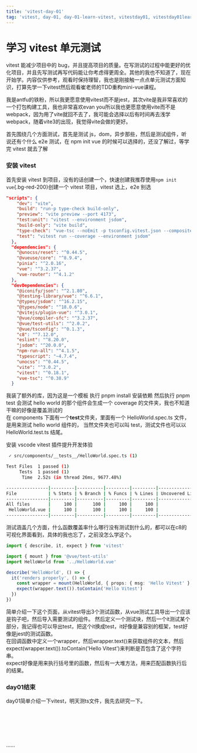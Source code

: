 ```yaml
---
title: 'vitest-day-01'
tag: 'vitest, day-01, day-01-learn-vitest, vitestday01, vitestday01learnvitest'
---
```


# 学习 vitest 单元测试

vitest 能减少项目中的 bug，并且提高项目的质量。在写测试的过程中能更好的优化项目，并且先写测试再写代码能让你考虑得更周全。其他的我也不知道了，现在开始学。内容仅供参考，观看时保持理智，我也是刚接触一点点单元测试方面知识，打算先学一下vitest然后观看崔老师的TDD重构mini-vue课程。  

我是antfu的铁粉，所以我更愿意使用vitest而不是jest，其次vite是我非常喜欢的一个打包构建工具，我也非常喜欢evan you所以我也更愿意使用vite而不是webpack，因为用了vite就回不去了，我可能会选择以后有时间再去浅学webpack，随着vite3的出现，我觉得vite会做的更好。

首先围绕几个方面测试，首先是测试 js，dom，异步那些，然后是测试组件，听说还有个什么 e2e 测试，在 npm init vue 的时候可以选择的，还没了解过，等学完 vitest 就去了解

### 安装 vitest

首先安装 vitest 到项目，没有的话创建一个，快速创建我推荐使用`npm init vue`{.bg-red-200}创建一个 vitest 项目，vitest 选上，e2e 别选

```json
"scripts": {
    "dev": "vite",
    "build": "run-p type-check build-only",
    "preview": "vite preview --port 4173",
    "test:unit": "vitest --environment jsdom",
    "build-only": "vite build",
    "type-check": "vue-tsc --noEmit -p tsconfig.vitest.json --composite false",
    "test": "vitest run --coverage --environment jsdom"
  },
  "dependencies": {
    "@unocss/reset": "^0.44.5",
    "@vueuse/core": "^8.9.4",
    "pinia": "^2.0.16",
    "vue": "^3.2.37",
    "vue-router": "^4.1.2"
  },
  "devDependencies": {
    "@iconify/json": "^2.1.80",
    "@testing-library/vue": "^6.6.1",
    "@types/jsdom": "^16.2.15",
    "@types/node": "^18.0.6",
    "@vitejs/plugin-vue": "^3.0.1",
    "@vue/compiler-sfc": "^3.2.37",
    "@vue/test-utils": "^2.0.2",
    "@vue/tsconfig": "^0.1.3",
    "c8": "^7.12.0",
    "eslint": "^8.20.0",
    "jsdom": "^20.0.0",
    "npm-run-all": "^4.1.5",
    "typescript": "~4.7.4",
    "unocss": "^0.44.5",
    "vite": "^3.0.2",
    "vitest": "^0.18.1",
    "vue-tsc": "^0.38.9"
  }
```

我装了额外的库，因为这是一个模板
执行 pnpm install 安装依赖
然后执行 pnpm test 会测试 hello world 的那个组件会生成一个 coverage 的文件夹，我也不知道干嘛的好像是覆盖测试的  
在 components 下面有一个**test**文件夹，里面有一个 HelloWorld.spec.ts 文件，是用来测试 hello world 组件的，
当然文件夹也可以叫 test，测试文件也可以以 HelloWorld.test.ts 结尾。

安装 vscode vitest 插件提升开发体验

```bash
 ✓ src/components/__tests__/HelloWorld.spec.ts (1)

Test Files  1 passed (1)
     Tests  1 passed (1)
      Time  2.52s (in thread 26ms, 9677.48%)

----------------|---------|----------|---------|---------|-------------------
File            | % Stmts | % Branch | % Funcs | % Lines | Uncovered Line #s
----------------|---------|----------|---------|---------|-------------------
All files       |     100 |      100 |     100 |     100 |
 HelloWorld.vue |     100 |      100 |     100 |     100 |
----------------|---------|----------|---------|---------|-------------------
```
测试涵盖几个方面，什么函数覆盖率什么哪行没有测试到什么的，都可以在c8的可视化界面看到，具体的我也忘了，之前没怎么学这个。  
```ts
import { describe, it, expect } from 'vitest'

import { mount } from '@vue/test-utils'
import HelloWorld from '../HelloWorld.vue'

describe('HelloWorld', () => {
  it('renders properly', () => {
    const wrapper = mount(HelloWorld, { props: { msg: 'Hello Vitest' } })
    expect(wrapper.text()).toContain('Hello Vitest')
  })
})
```
简单介绍一下这个页面，从vitest导出3个测试函数，从vue测试工具导出一个应该是钩子吧，然后导入需要测试的组件。
然后定义一个测试块，然后一个it测试某个部分，我记得也可以导出test，把这个it换成test，it好像是兼容别的框架，test好像是jest的测试函数。  
在回调函数中定义一个wrapper，然后wrapper.text()来获取组件的文本，然后expect(wrapper.text()).toContain('Hello Vitest')来判断是否包含了这个字符串。  
expect好像是用来执行括号里的函数，然后有一大堆方法，用来匹配函数执行后的结果。  

### day01结束
day01简单介绍一下vitest，明天测ts文件，我先去研究一下。
<br/>
<br/>
<br/>
<br/>
<br/>
<br/>
<br/>
......  